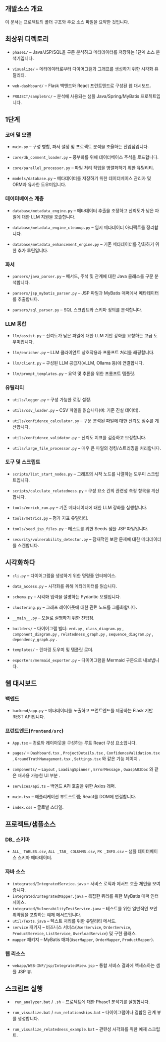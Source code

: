 ## 개발소스 개요

이 문서는 프로젝트의 폴더 구조와 주요 소스 파일을 요약한 것입니다.

## 최상위 디렉토리
- `phase1/` – Java/JSP/SQL을 구문 분석하고 메타데이터를 저장하는 1단계 소스 분석기입니다.
 
- `visualize/` – 메타데이터로부터 다이어그램과 그래프를 생성하기 위한 시각화 유틸리티.
 
- `web-dashboard/` – Flask 백엔드와 React 프런트엔드로 구성된 웹 대시보드.
 
- `PROJECT/sampleSrc/` – 분석에 사용되는 샘플 Java/Spring/MyBatis 프로젝트입니다.
 

## 1단계
### 코어 및 모델
- `main.py` – 구성 병합, 파서 설정 및 프로젝트 분석을 조율하는 진입점입니다.
 
- `core/db_comment_loader.py` – 풍부화를 위해 데이터베이스 주석을 로드합니다.
 
- `core/parallel_processor.py` – 파일 처리 작업을 병렬화하기 위한 유틸리티.
 
- `models/database.py` – 메타데이터를 저장하기 위한 데이터베이스 관리자 및 ORM과 유사한 도우미입니다.
 

### 데이터베이스 계층
- `database/metadata_engine.py` – 메타데이터 추출을 조정하고 신뢰도가 낮은 파일에 대한 LLM 지원을 호출합니다.
 
- `database/metadata_engine_cleanup.py` – 임시 메타데이터 아티팩트를 정리합니다.
 
- `database/metadata_enhancement_engine.py` – 기존 메타데이터를 강화하기 위한 추가 루틴입니다.
 

### 파서
- `parsers/java_parser.py` – 메서드, 주석 및 관계에 대한 Java 클래스를 구문 분석합니다.
 
- `parsers/jsp_mybatis_parser.py` – JSP 파일과 MyBatis 매퍼에서 메타데이터를 추출합니다.
 
- `parsers/sql_parser.py` – SQL 스크립트와 스키마 정의를 분석합니다.
 

### LLM 통합
- `llm/assist.py` – 신뢰도가 낮은 파일에 대한 LLM 기반 강화를 요청하는 고급 도우미입니다.
 
- `llm/enricher.py` – LLM 클라이언트 상호작용과 프롬프트 처리를 래핑합니다.
 
- `llm/client.py` – 구성된 LLM 공급자(vLLM, Ollama 등)에 연결합니다.
 
- `llm/prompt_templates.py` – 요약 및 추론을 위한 프롬프트 템플릿.
 

### 유틸리티
- `utils/logger.py` – 구성 가능한 로깅 설정.
 
- `utils/csv_loader.py` – CSV 파일을 읽습니다(예: 기준 진실 데이터).
 
- `utils/confidence_calculator.py` – 구문 분석된 파일에 대한 신뢰도 점수를 계산합니다.
 
- `utils/confidence_validator.py` – 신뢰도 지표를 검증하고 보정합니다.
 
- `utils/large_file_processor.py` – 매우 큰 파일의 청킹/스트리밍을 처리합니다.
 

### 도구 및 스크립트
- `scripts/list_start_nodes.py` – 그래프의 시작 노드를 나열하는 도우미 스크립트입니다.
 
- `scripts/calculate_relatedness.py` – 구성 요소 간의 관련성 측정 항목을 계산합니다.
 
- `tools/enrich_run.py` – 기존 메타데이터에 대한 LLM 강화를 실행합니다.
 
- `tools/metrics.py` – 평가 지표 유틸리티.
 
- `tools/seed_jsp_files.py` – 테스트를 위한 Seeds 샘플 JSP 파일입니다.
 
- `security/vulnerability_detector.py` – 잠재적인 보안 문제에 대한 메타데이터를 스캔합니다.
 

## 시각화하다
- `cli.py` – 다이어그램을 생성하기 위한 명령줄 인터페이스.
 
- `data_access.py` – 시각화를 위해 메타데이터를 읽습니다.
 
- `schema.py` – 시각화 입력을 설명하는 Pydantic 모델입니다.
 
- `clustering.py` – 그래프 레이아웃에 대한 관련 노드를 그룹화합니다.
 
- `__main__.py` – 모듈로 실행하기 위한 진입점.
 
- `builders/` – 다이어그램 빌더: `erd.py` , `class_diagram.py` , `component_diagram.py` , `relatedness_graph.py` , `sequence_diagram.py` , `dependency_graph.py` .
 
- `templates/` – 렌더링 도우미 및 템플릿 로더.
 
- `exporters/mermaid_exporter.py` – 다이어그램을 Mermaid 구문으로 내보냅니다.
 

## 웹 대시보드
### 백엔드
- `backend/app.py` – 메타데이터를 노출하고 프런트엔드를 제공하는 Flask 기반 REST API입니다.
 

### 프런트엔드(`frontend/src`)
- `App.tsx` – 경로와 레이아웃을 구성하는 루트 React 구성 요소입니다.
 
- `pages/` – `Dashboard.tsx` , `ProjectDetails.tsx` , `ConfidenceValidation.tsx` , `GroundTruthManagement.tsx` , `Settings.tsx` 와 같은 기능 페이지 .
 
- `components/` – `Layout` , `LoadingSpinner` , `ErrorMessage` , `OwaspA03Doc` 와 같은 재사용 가능한 UI 부분 .
 
- `services/api.ts` – 백엔드 API 호출을 위한 Axios 래퍼.
 
- `main.tsx` – 애플리케이션 부트스트랩; React를 DOM에 연결합니다.
 
- `index.css` – 글로벌 스타일.
 

## 프로젝트/샘플소스
### DB_ 스키마
- `ALL_ TABLES.csv`, `ALL _TAB_ COLUMNS.csv`, `PK _INFO.csv` – 샘플 데이터베이스 스키마 메타데이터.

### 자바 소스
- `integrated/IntegratedService.java` – 서비스 로직과 메서드 호출 체인을 보여줍니다.
- `integrated/IntegratedMapper.java` – 복잡한 쿼리를 위한 MyBatis 매퍼 인터페이스.
- `integrated/VulnerabilityTestService.java` – 테스트를 위한 일반적인 보안 취약점을 포함하는 예제 메서드입니다.
- `util/Texts.java` – 텍스트 처리를 위한 유틸리티 메서드.
- `service` 패키지 – 비즈니스 서비스(`UserService`, `OrderService`, `ProductService`, `ListService`, `OverloadService`) 및 구현 클래스.
- `mapper` 패키지 – MyBatis 매퍼(`UserMapper`, `OrderMapper`, `ProductMapper`).

### 웹 리소스
- `webapp/WEB-INF/jsp/IntegratedView.jsp` – 통합 서비스 결과에 액세스하는 샘플 JSP 뷰.

## 스크립트 실행
- ` run_analyzer.bat` / `.sh` – 프로젝트에 대한 Phase1 분석기를 실행합니다.
- `run_visualize.bat` / `run_relationships.bat` – 다이어그램이나 결합된 관계 뷰를 생성합니다.
 
- `run_visualize_relatedness_example.bat` – 관련성 시각화를 위한 예제 스크립트.
 